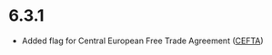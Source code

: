 # 6.3.1

- Added flag for Central European Free Trade Agreement ([CEFTA](https://en.wikipedia.org/wiki/Central_European_Free_Trade_Agreement))
